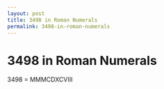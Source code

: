 ```yaml
---
layout: post
title: 3498 in Roman Numerals
permalink: 3498-in-roman-numerals
---
```


# 3498 in Roman Numerals

3498 = MMMCDXCVIII
